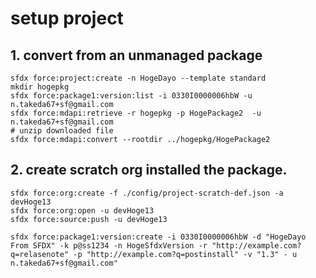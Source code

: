 # setup project
## 1. convert from an unmanaged package 

```
sfdx force:project:create -n HogeDayo --template standard
mkdir hogepkg
sfdx force:package1:version:list -i 0330I0000006hbW -u n.takeda67+sf@gmail.com
sfdx force:mdapi:retrieve -r hogepkg -p HogePackage2  -u n.takeda67+sf@gmail.com
# unzip downloaded file
sfdx force:mdapi:convert --rootdir ../hogepkg/HogePackage2
```

## 2. create scratch org installed the package.
```
sfdx force:org:create -f ./config/project-scratch-def.json -a devHoge13
sfdx force:org:open -u devHoge13
sfdx force:source:push -u devHoge13

sfdx force:package1:version:create -i 0330I0000006hbW -d "HogeDayo From SFDX" -k p@ss1234 -n HogeSfdxVersion -r "http://example.com?q=relasenote" -p "http://example.com?q=postinstall" -v "1.3" - u n.takeda67+sf@gmail.com"
```